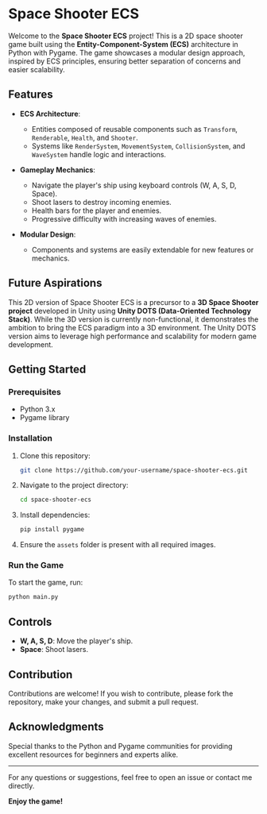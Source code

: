 
# Space Shooter ECS

Welcome to the **Space Shooter ECS** project! This is a 2D space shooter game built using the **Entity-Component-System (ECS)** architecture in Python with Pygame. The game showcases a modular design approach, inspired by ECS principles, ensuring better separation of concerns and easier scalability.

## Features

- **ECS Architecture**:
  - Entities composed of reusable components such as `Transform`, `Renderable`, `Health`, and `Shooter`.
  - Systems like `RenderSystem`, `MovementSystem`, `CollisionSystem`, and `WaveSystem` handle logic and interactions.

- **Gameplay Mechanics**:
  - Navigate the player's ship using keyboard controls (W, A, S, D, Space).
  - Shoot lasers to destroy incoming enemies.
  - Health bars for the player and enemies.
  - Progressive difficulty with increasing waves of enemies.

- **Modular Design**:
  - Components and systems are easily extendable for new features or mechanics.

## Future Aspirations

This 2D version of Space Shooter ECS is a precursor to a **3D Space Shooter project** developed in Unity using **Unity DOTS (Data-Oriented Technology Stack)**. While the 3D version is currently non-functional, it demonstrates the ambition to bring the ECS paradigm into a 3D environment. The Unity DOTS version aims to leverage high performance and scalability for modern game development.

## Getting Started

### Prerequisites

- Python 3.x
- Pygame library

### Installation

1. Clone this repository:
   ```bash
   git clone https://github.com/your-username/space-shooter-ecs.git
   ```

2. Navigate to the project directory:
   ```bash
   cd space-shooter-ecs
   ```

3. Install dependencies:
   ```bash
   pip install pygame
   ```

4. Ensure the `assets` folder is present with all required images.

### Run the Game

To start the game, run:
```bash
python main.py
```

## Controls

- **W, A, S, D**: Move the player's ship.
- **Space**: Shoot lasers.

## Contribution

Contributions are welcome! If you wish to contribute, please fork the repository, make your changes, and submit a pull request.

## Acknowledgments

Special thanks to the Python and Pygame communities for providing excellent resources for beginners and experts alike.

---

For any questions or suggestions, feel free to open an issue or contact me directly.

**Enjoy the game!**
